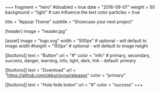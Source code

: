 +++
fragment = "hero"
#disabled = true
date = "2016-09-07"
weight = 50
background = "light" # can influence the text color
particles = true

title = "Appzar Theme"
subtitle = "Showcase your next project"

[header]
  image = "header.jpg"

[asset]
  image = "logo.svg"
  width = "500px" # optional - will default to image width
  #height = "150px" # optional - will default to image height

[[buttons]]
  text = "Button"
  url = "#"
  color = "info" # primary, secondary, success, danger, warning, info, light, dark, link - default: primary

[[buttons]]
  text = "Download"
  url = "https://github.com/okkur/syna/releases"
  color = "primary"

[[buttons]]
  text = "Hola fede boton"
  url = "#"
  color = "success"
+++
